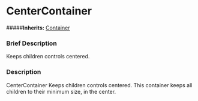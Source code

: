 #  CenterContainer  
#####**Inherits:** [Container](class_container)

###  Brief Description  
Keeps children controls centered.

###  Description  
CenterContainer Keeps children controls centered. This container keeps all children to their minimum size, in the center.
